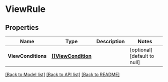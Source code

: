 # ViewRule

## Properties
Name | Type | Description | Notes
------------ | ------------- | ------------- | -------------
**ViewConditions** | [**[]ViewCondition**](ViewCondition.md) |  | [optional] [default to null]

[[Back to Model list]](../README.md#documentation-for-models) [[Back to API list]](../README.md#documentation-for-api-endpoints) [[Back to README]](../README.md)

